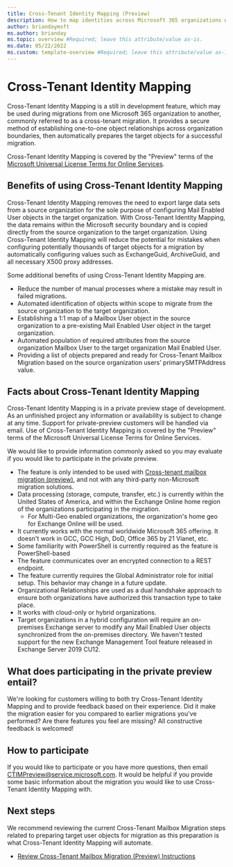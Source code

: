 ```yaml
---
title: Cross-Tenant Identity Mapping (Preview)
description: How to map identities across Microsoft 365 organizations when preparing for cross-tenant migrations. 
author: briandaymsft
ms.author: brianday
ms.topic: overview #Required; leave this attribute/value as-is.
ms.date: 05/22/2022
ms.custom: template-overview #Required; leave this attribute/value as-is.
---
```


# Cross-Tenant Identity Mapping

Cross-Tenant Identity Mapping is a still in development feature, which may be used during migrations from one Microsoft 365 organization to another, commonly referred to as a cross-tenant migration. It provides a secure method of establishing one-to-one object relationships across organization boundaries, then automatically prepares the target objects for a successful migration.

Cross-Tenant Identity Mapping is covered by the "Preview" terms of the [Microsoft Universal License Terms for Online Services](https://www.microsoft.com/licensing/terms/product/ForOnlineServices/all).

## Benefits of using Cross-Tenant Identity Mapping

Cross-Tenant Identity Mapping removes the need to export large data sets from a source organization for the sole purpose of configuring Mail Enabled User objects in the target organization. With Cross-Tenant Identity Mapping, the data remains within the Microsoft security boundary and is copied directly from the source organization to the target organization. Using Cross-Tenant Identity Mapping will reduce the potential for mistakes when configuring potentially thousands of target objects for a migration by automatically configuring values such as ExchangeGuid, ArchiveGuid, and all necessary X500 proxy addresses.

Some additional benefits of using Cross-Tenant Identity Mapping are.

- Reduce the number of manual processes where a mistake may result in failed migrations.
- Automated identification of objects within scope to migrate from the source organization to the target organization.
- Establishing a 1:1 map of a Mailbox User object in the source organization to a pre-existing Mail Enabled User object in the target organization.
- Automated population of required attributes from the source organization Mailbox User to the target organization Mail Enabled User.
- Providing a list of objects prepared and ready for Cross-Tenant Mailbox Migration based on the source organization users’ primarySMTPAddress value.

## Facts about Cross-Tenant Identity Mapping

Cross-Tenant Identity Mapping is in a private preview stage of development. As an unfinished project any information or availability is subject to change at any time. Support for private-preview customers will be handled via email. Use of Cross-Tenant Identity Mapping is covered by the "Preview" terms of the Microsoft Universal License Terms for Online Services.

We would like to provide information commonly asked so you may evaluate if you would like to participate in the private preview.

- The feature is only intended to be used with [Cross-tenant mailbox migration (preview)](cross-tenant-mailbox-migration.md), and not with any third-party non-Microsoft migration solutions.
- Data processing (storage, compute, transfer, etc.) is currently within the United States of America, and within the Exchange Online home region of the organizations participating in the migration.
  - For Multi-Geo enabled organizations, the organization's home geo for Exchange Online will be used.
- It currently works with the normal worldwide Microsoft 365 offering. It doesn't work in GCC, GCC High, DoD, Office 365 by 21 Vianet, etc.
- Some familiarity with PowerShell is currently required as the feature is PowerShell-based
- The feature communicates over an encrypted connection to a REST endpoint.
- The feature currently requires the Global Administrator role for initial setup. This behavior may change in a future update.
- Organizational Relationships are used as a dual handshake approach to ensure both organizations have authorized this transaction type to take place.
- It works with cloud-only or hybrid organizations.
- Target organizations in a hybrid configuration will require an on-premises Exchange server to modify any Mail Enabled User objects synchronized from the on-premises directory. We haven't tested support for the new Exchange Management Tool feature released in Exchange Server 2019 CU12.

## What does participating in the private preview entail?

We're looking for customers willing to both try Cross-Tenant Identity Mapping and to provide feedback based on their experience. Did it make the migration easier for you compared to earlier migrations you've performed? Are there features you feel are missing? All constructive feedback is welcomed!

## How to participate

If you would like to participate or you have more questions, then email CTIMPreview@service.microsoft.com. It would be helpful if you provide some basic information about the migration you would like to use Cross-Tenant Identity Mapping with.

## Next steps

We recommend reviewing the current Cross-Tenant Mailbox Migration steps related to preparing target user objects for migration as this preparation is what Cross-Tenant Identity Mapping will automate.

- [Review Cross-Tenant Mailbox Migration (Preview) Instructions](cross-tenant-mailbox-migration.md#prepare-target-user-objects-for-migration)
